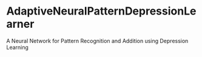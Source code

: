 # AdaptiveNeuralPatternDepressionLearner
A Neural Network for Pattern Recognition and Addition using Depression Learning
